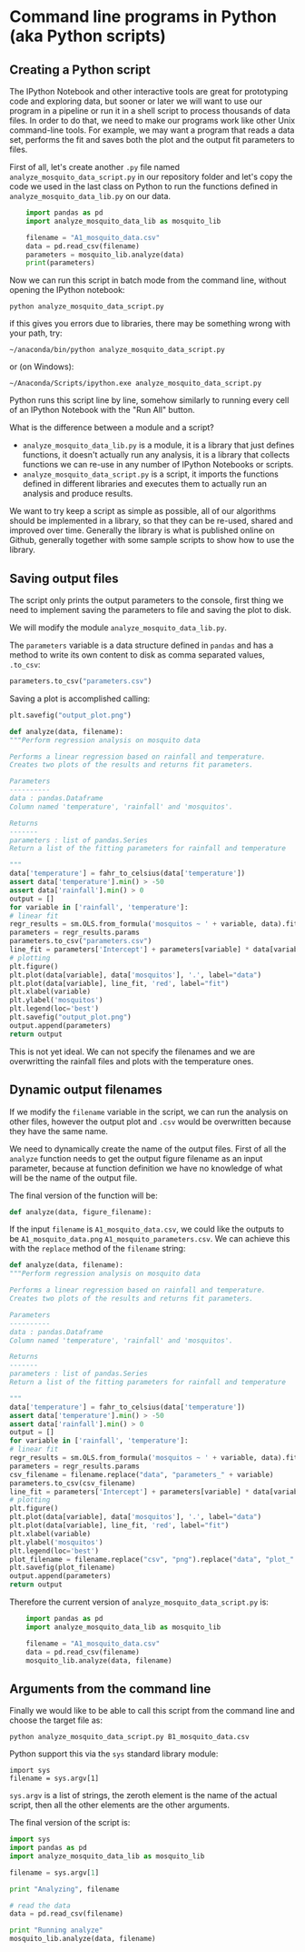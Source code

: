# Command line programs in Python (aka Python scripts)

## Creating a Python script

The IPython Notebook and other interactive tools are great for prototyping code and exploring data, but sooner or later we will want to use our program in a pipeline or run it in a shell script to process thousands of data files. In order to do that, we need to make our programs work like other Unix command-line tools. For example, we may want a program that reads a data set, performs the fit and saves both the plot and the output fit parameters to files.

First of all, let's create another `.py` file named `analyze_mosquito_data_script.py` in our repository folder
and let's copy the code we used in the last class on Python to run the functions defined in `analyze_mosquito_data_lib.py` on our data.

```python
    import pandas as pd
    import analyze_mosquito_data_lib as mosquito_lib

    filename = "A1_mosquito_data.csv"
    data = pd.read_csv(filename)
    parameters = mosquito_lib.analyze(data)
    print(parameters)
```

Now we can run this script in batch mode from the command line, without opening the IPython notebook:

    python analyze_mosquito_data_script.py

if this gives you errors due to libraries, there may be something wrong with your path, try:

    ~/anaconda/bin/python analyze_mosquito_data_script.py

or (on Windows):

    ~/Anaconda/Scripts/ipython.exe analyze_mosquito_data_script.py

Python runs this script line by line, somehow similarly to running every cell of an IPython Notebook with the "Run All" button.

What is the difference between a module and a script?

* `analyze_mosquito_data_lib.py` is a module, it is a library that just defines functions, it doesn't actually run any analysis, it is a library that collects functions we can re-use in any number of IPython Notebooks or scripts.
* `analyze_mosquito_data_script.py` is a script, it imports the functions defined in different libraries and executes them to actually run an analysis and produce results.

We want to try keep a script as simple as possible, all of our algorithms should be implemented in a library,
so that they can be re-used, shared and improved over time. Generally the library is what is published online on Github, generally together with some sample scripts to show how to use the library.

## Saving output files

The script only prints the output parameters to the console,
first thing we need to implement saving the parameters to file and saving the plot to disk.

We will modify the module `analyze_mosquito_data_lib.py`.

The `parameters` variable is a data structure defined in `pandas` and has a method to write its own content
to disk as comma separated values, `.to_csv`:

```python
parameters.to_csv("parameters.csv")
```

Saving a plot is accomplished calling:

```python
plt.savefig("output_plot.png")
```
```python
def analyze(data, filename):
"""Perform regression analysis on mosquito data

Performs a linear regression based on rainfall and temperature.
Creates two plots of the results and returns fit parameters.

Parameters
----------
data : pandas.Dataframe
Column named 'temperature', 'rainfall' and 'mosquitos'.

Returns
-------
parameters : list of pandas.Series
Return a list of the fitting parameters for rainfall and temperature

"""
data['temperature'] = fahr_to_celsius(data['temperature'])
assert data['temperature'].min() > -50
assert data['rainfall'].min() > 0
output = []
for variable in ['rainfall', 'temperature']:
# linear fit
regr_results = sm.OLS.from_formula('mosquitos ~ ' + variable, data).fit()
parameters = regr_results.params
parameters.to_csv("parameters.csv")
line_fit = parameters['Intercept'] + parameters[variable] * data[variable]
# plotting
plt.figure()
plt.plot(data[variable], data['mosquitos'], '.', label="data")
plt.plot(data[variable], line_fit, 'red', label="fit")
plt.xlabel(variable)
plt.ylabel('mosquitos')
plt.legend(loc='best')
plt.savefig("output_plot.png")
output.append(parameters)
return output
```

This is not yet ideal. We can not specify the filenames and we are overwritting the rainfall files and plots with the temperature ones.

## Dynamic output filenames

If we modify the `filename` variable in the script, we can run the analysis on other files, however the output plot and `.csv` would be overwritten because they have the same name.

We need to dynamically create the name of the output files.
First of all the `analyze` function needs to get the output figure filename as an input parameter, because at function definition we have no knowledge of what will be the name of the output file.

The final version of the function will be:

```python
def analyze(data, figure_filename):
```

If the input `filename` is `A1_mosquito_data.csv`, we could like the outputs to be `A1_mosquito_data.png` `A1_mosquito_parameters.csv`.
We can achieve this with the `replace` method of the `filename` string:

```python
def analyze(data, filename):
"""Perform regression analysis on mosquito data

Performs a linear regression based on rainfall and temperature.
Creates two plots of the results and returns fit parameters.

Parameters
----------
data : pandas.Dataframe
Column named 'temperature', 'rainfall' and 'mosquitos'.

Returns
-------
parameters : list of pandas.Series
Return a list of the fitting parameters for rainfall and temperature

"""
data['temperature'] = fahr_to_celsius(data['temperature'])
assert data['temperature'].min() > -50
assert data['rainfall'].min() > 0
output = []
for variable in ['rainfall', 'temperature']:
# linear fit
regr_results = sm.OLS.from_formula('mosquitos ~ ' + variable, data).fit()
parameters = regr_results.params
csv_filename = filename.replace("data", "parameters_" + variable)
parameters.to_csv(csv_filename)
line_fit = parameters['Intercept'] + parameters[variable] * data[variable]
# plotting
plt.figure()
plt.plot(data[variable], data['mosquitos'], '.', label="data")
plt.plot(data[variable], line_fit, 'red', label="fit")
plt.xlabel(variable)
plt.ylabel('mosquitos')
plt.legend(loc='best')
plot_filename = filename.replace("csv", "png").replace("data", "plot_" + variable)
plt.savefig(plot_filename)
output.append(parameters)
return output
```

Therefore the current version of `analyze_mosquito_data_script.py` is:

```python
    import pandas as pd
    import analyze_mosquito_data_lib as mosquito_lib

    filename = "A1_mosquito_data.csv"
    data = pd.read_csv(filename)
    mosquito_lib.analyze(data, filename)
```

## Arguments from the command line

Finally we would like to be able to call this script from the command line and choose the target file as:

    python analyze_mosquito_data_script.py B1_mosquito_data.csv

Python support this via the `sys` standard library module:

    import sys
    filename = sys.argv[1]

`sys.argv` is a list of strings, the zeroth element is the name of the actual script, then all the other elements are the other arguments.

The final version of the script is:

```python
import sys
import pandas as pd
import analyze_mosquito_data_lib as mosquito_lib

filename = sys.argv[1]

print "Analyzing", filename

# read the data
data = pd.read_csv(filename)

print "Running analyze"
mosquito_lib.analyze(data, filename)
```
